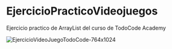 # EjercicioPracticoVideojuegos

Ejercicio practico de ArrayList del curso de TodoCode Academy

![EjercicioVideoJuegoTodoCode-764x1024](https://github.com/TecnoZoni/EjercicioPracticoVideojuegos/assets/90013026/b86ce769-0ac4-4f7a-a0d1-ab1d960d4a28)
